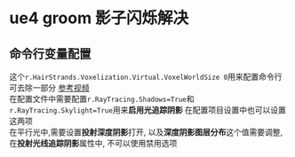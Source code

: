 # ue4 groom 影子闪烁解决

## 命令行变量配置

这个`r.HairStrands.Voxelization.Virtual.VoxelWorldSize 0`用来配置命令行可去除一部分
[参考视频](https://www.youtube.com/watch?v=IpSVbYveTQA ':ignore')  
在配置文件中需要配置`r.RayTracing.Shadows=True`和`r.RayTracing.Skylight=True`用来**启用光追踪阴影**
在配置项目设置中也可以设置这两项  
在平行光中,需要设置**投射深度阴影**打开, 以及**深度阴影图层分布**这个值需要调整,在**投射光线追踪阴影**属性中, 不可以使用禁用选项


